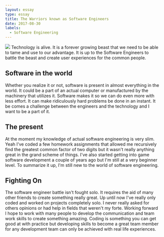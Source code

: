 ```yaml
---
layout: essay
type: essay
title: The Warriors known as Software Engineers
date: 2017-08-30
labels:
  - Software Engineering
---
```

<img class="ui medium left floated image" src="../images/software.png">
  Technology is alive. It is a forever growing beast that we need to be able to tame and use to our advantage. It is up to the Software Engineers to battle the beast and create user experiences for the common people. 

## Software in the world
  Whether you realize it or not, software is present in almost everything in the world. It could be a part of an actual computer or manufactured by the machinery that utilizes it. Software makes it so we can do even more with less effort. It can make ridiculously hard problems be done in an instant. It be comes a challenge between the engineers and the technology and I want to be a part of it.

## The present
  At the moment my knowledge of actual software engineering is very slim. Yeah I've coded a few homework assignments that allowed me recursively find the greatest common factor of two digits but it wasn't really anything great in the grand scheme of things. I've also started getting into game software development a couple of years ago but I'm still at a very beginner level. To summarize it up, I'm still new to the world of software engineering.
  
  ## Fighting On
  The software engineer battle isn't fought solo. It requires the aid of many other friends to create something really great. Up until now I've really only coded and worked on projects completely solo. I never really asked for others opinions or had help in fields that weren't my forte. Working forward I hope to work with many people to develop the communication and team work skills to create something amazing. Coding is something you can get good at with practice but developing skills to become a great team member for any development team can only be achieved with real life experiences.
  
